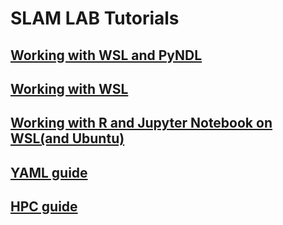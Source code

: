 # SLAM LAB Tutorials 

## [Working with WSL and PyNDL](/wsl_pyndl)

## [Working with WSL](/wsl)

## [Working with R and Jupyter Notebook on WSL(and Ubuntu)](/install_r_wsl)

## [YAML guide](/yaml_guide)

## [HPC guide](/hpc_guide)
